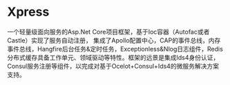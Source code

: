 # Xpress
一个轻量级面向服务的Asp.Net Core项目框架，基于Ioc容器（Autofac或者Castle）实现了服务自动注册，  集成了Apollo配置中心，CAP的事件总线，内存事件总线，Hangfire后台任务&amp;定时任务，Exceptionless&amp;Nlog日志组件，Redis分布式缓存具备工作单元、领域驱动等特性。框架的远景是集成Ids4身份认证，Consul服务注册等组件，以完成对基于Ocelot+Consul+Ids4的微服务解决方案支持。
